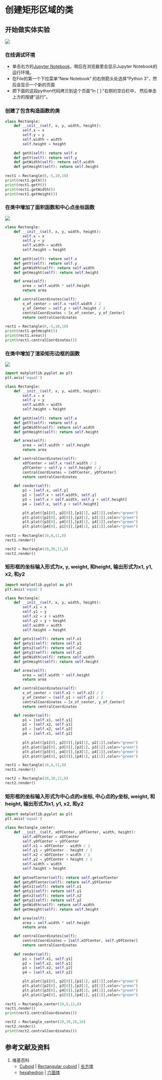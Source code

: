 # 创建矩形区域的类

## 开始做实体实验

![](/images/对长方体的各种操作/创建长方体类/创建长方体的类/1a1.jpg)

### 在线调试环境

- 单击右方的[Jupyter Notebook](https://mybinder.org/v2/gh/ipython/ipython-in-depth/master?filepath=binder/Index.ipynb)，稍后在浏览器里会显示Jupyter Notebook的运行环境。
- 在File的第一个下拉菜单“New Notebook” 的右侧箭头处选择“Python 3”，然后会显示一个新的页面
- 把下面的这段python代码拷贝到这个页面“In [ ]:”右侧的空白栏中， 然后单击上方的按键“运行”。

### 创建了包含构造函数的类

```python
class Rectangle:
    def __init__(self, x, y, width, height):
        self.x = x
        self.y = y
        self.width = width
        self.height = height        
    
    def getX(self): return self.x
    def getY(self): return self.y
    def getWidth(self): return self.width
    def getHeight(self): return self.height
    	
rect1 = Rectangle(0,-5,10,10)
print(rect1.getX())
print(rect1.getY())
print(rect1.getWidth())
print(rect1.getHeight())
```

### 在类中增加了面积函数和中心点坐标函数

![](/images/对长方体的各种操作/创建长方体类/创建长方体的类/2a1.jpg)

```python
class Rectangle:
    def __init__(self, x, y, width, height):
        self.x = x
        self.y = y
        self.width = width
        self.height = height        
    
    def getX(self): return self.x
    def getY(self): return self.y
    def getWidth(self): return self.width
    def getHeight(self): return self.height

    def area(self):
    	area = self.width * self.height
    	return area

    def centralCoordinates(self):
    	x_of_center = self.x +self.width / 2
    	y_of_Center = self.y + self.height / 2
    	centralCoordinates = [x_of_center, y_of_Center]
    	return centralCoordinates
    	
rect1 = Rectangle(0,-5,10,10)
print(rect1.getHeight())
print(rect1.area())
print(rect1.centralCoordinates())
```

### 在类中增加了渲染矩形边框的函数

![](/images/对长方体的各种操作/创建长方体类/创建长方体的类/4a1.jpg)

```python
import matplotlib.pyplot as plt
plt.axis('equal')

class Rectangle:
    def __init__(self, x, y, width, height):
        self.x = x
        self.y = y
        self.width = width
        self.height = height        
    
    def getX(self): return self.x
    def getY(self): return self.y
    def getWidth(self): return self.width
    def getHeight(self): return self.height

    def area(self):
    	area = self.width * self.height
    	return area

    def centralCoordinates(self):
    	xOfCenter = self.x +self.width / 2
    	yOfCenter = self.y + self.height / 2
    	centralCoordinates = [xOfCenter, yOfCenter]
    	return centralCoordinates
    	
    def render(self):
        p1 = [self.x, self.y]
        p2 = [self.x + self.width, self.y] 
        p3 = [self.x + self.width, self.y + self.height]
        p4 = [self.x, self.y + self.height]

        plt.plot([p1[0], p2[0]],[p1[1], p2[1]],color="green")
        plt.plot([p2[0], p3[0]],[p2[1], p3[1]],color="green")
        plt.plot([p3[0], p4[0]],[p3[1], p4[1]],color="green")
        plt.plot([p4[0], p1[0]],[p4[1], p1[1]],color="green")	
        
rect1 = Rectangle(10,8,11,8)
rect1.render()

rect2 = Rectangle(20,30,11,8)
rect2.render()
```

### 矩形框的坐标输入形式为x, y, weight, 和height, 输出形式为x1, y1, x2, 和y2 
```python
import matplotlib.pyplot as plt
plt.axis('equal')

class Rectangle:
    def __init__(self, x, y, width, height):
        self.x1 = x
        self.y1 = y
        self.x2 = x + width
        self.y2 = y + height
        self.width = width
        self.height = height            
    
    def getx1(self): return self.x1
    def gety1(self): return self.y1
    def getx2(self): return self.x2
    def gety2(self): return self.y2
    def getWidth(self): return self.width
    def getHeight(self): return self.height

    def area(self):
        area = self.width * self.height
        return area

    def centralCoordinates(self):
        x_of_center = (self.x1 + self.x2) / 2
        y_of_Center = (self.y1 + self.y2) / 2
        centralCoordinates = [x_of_center, y_of_Center]
        return centralCoordinates

    def render(self):
        p1 = [self.x1, self.y1]
        p2 = [self.x2, self.y1] 
        p3 = [self.x2, self.y2]
        p4 = [self.x1, self.y2]
        
        plt.plot([p1[0], p2[0]],[p1[1], p2[1]],color="green")
        plt.plot([p2[0], p3[0]],[p2[1], p3[1]],color="green")
        plt.plot([p3[0], p4[0]],[p3[1], p4[1]],color="green")
        plt.plot([p4[0], p1[0]],[p4[1], p1[1]],color="green")   

rect1 = Rectangle(10,8,11,8)
rect1.render()

rect2 = Rectangle(20,30,11,8)
rect2.render()
```

### 矩形框的坐标输入形式为中心点的x坐标, 中心点的y坐标, weight, 和height, 输出形式为x1, y1, x2, 和y2
```python
import matplotlib.pyplot as plt
plt.axis('equal')

class Rectangle_center:
    def __init__(self, xOfCenter, yOfCenter, width, height):
        self.xOfCenter = xOfCenter
        self.yOfCenter = yOfCenter
        self.x1 = xOfCenter - width / 2
        self.y1 = yOfCenter - height / 2
        self.x2 = xOfCenter + width / 2
        self.y2 = yOfCenter + height / 2
        self.width = width
        self.height = height        
    
    def getxofCenter(self): return self.getxofCenter
    def getyOfCenter(self): return self.yOfCenter
    def getx1(self): return self.x1
    def gety1(self): return self.y1
    def getx2(self): return self.x2
    def gety2(self): return self.y2
    def getWidth(self): return self.width
    def getHeight(self): return self.height

    def area(self):
        area = self.width * self.height
        return area

    def centralCoordinates(self):
        centralCoordinates = [self.xOfCenter, self.yOfCenter]
        return centralCoordinates
        
    def render(self):
        p1 = [self.x1, self.y1]
        p2 = [self.x2, self.y1] 
        p3 = [self.x2, self.y2]
        p4 = [self.x1, self.y2]

        plt.plot([p1[0], p2[0]],[p1[1], p2[1]],color="green")
        plt.plot([p2[0], p3[0]],[p2[1], p3[1]],color="green")
        plt.plot([p3[0], p4[0]],[p3[1], p4[1]],color="green")
        plt.plot([p4[0], p1[0]],[p4[1], p1[1]],color="green")   
        
rect1 = Rectangle_center(10,8,12,8)
rect1.render()
print(rect1.centralCoordinates())

rect2 = Rectangle_center(20,30,16,16)
rect2.render()   
print(rect2.centralCoordinates())
```

## 参考文献及资料

1. 维基百科
	- [Cuboid](https://en.wikipedia.org/wiki/Cuboid) | [Rectangular cuboid](https://en.wikipedia.org/wiki/Cuboid#Rectangular_cuboid) | [长方体](https://zh.wikipedia.org/wiki/长方体) 
	- [hexahedron](https://www.merriam-webster.com/dictionary/hexahedron) | [六面体](https://zh.wikipedia.org/wiki/六面体) 
